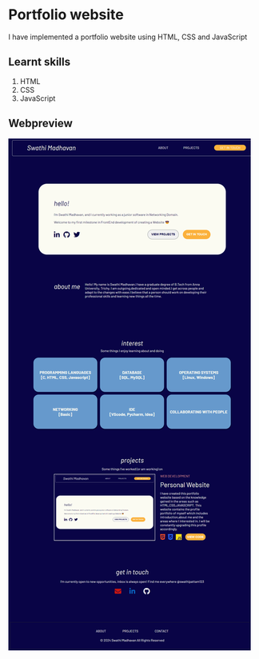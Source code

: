 # Portfolio website
I have implemented a portfolio website using HTML, CSS and JavaScript

## Learnt skills
1. HTML 
2. CSS
3. JavaScript


## Webpreview 
<img src="./images/full-website-preview.png">